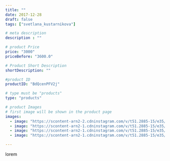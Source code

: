 ```yaml
---
title: ""
date: 2017-12-28
draft: false
tags: ["svetlana_kustarnikova"]

# meta description
description : ""

# product Price
price: "3000"
priceBefore: "3600.0"

# Product Short Description
shortDescription: ""

#product ID
productID: "BdQcenPFV2j"

# type must be "products"
type: "products"

# product Images
# first image will be shown in the product page
images:
  - image: "https://scontent-arn2-2.cdninstagram.com/v/t51.2885-15/e35/25009428_2469469146610608_8290773605684346880_n.jpg?se=7&tp=1&_nc_ht=scontent-arn2-2.cdninstagram.com&_nc_cat=100&_nc_ohc=nXtILipGpE0AX-5nnBC&oh=11485ce254a4b7ff65db8a1b3bba7f4b&oe=606B1BB9&ig_cache_key=MTY3OTk2Nzc3OTc5MTcyMjcxOQ%3D%3D.2"
  - image: "https://scontent-arn2-1.cdninstagram.com/v/t51.2885-15/e35/25022244_2055958311308059_8914176817229725696_n.jpg?se=7&tp=1&_nc_ht=scontent-arn2-1.cdninstagram.com&_nc_cat=107&_nc_ohc=quPhAY7nOl0AX-FxmOW&oh=c2ae33dd8458c9193e8164c00d0c2e75&oe=606CE99B&ig_cache_key=MTY3OTk2NzgwMDExNzM1ODcwNg%3D%3D.2"
  - image: "https://scontent-arn2-1.cdninstagram.com/v/t51.2885-15/e35/25018570_1922641387989345_2488675459152216064_n.jpg?se=7&tp=1&_nc_ht=scontent-arn2-1.cdninstagram.com&_nc_cat=109&_nc_ohc=spU8-SaK0kcAX_7AmGo&oh=9381f38c2d107171e612a9f0bb90bb71&oe=606BA467&ig_cache_key=MTY3OTk2NzgyMDM0MjEzNTcwOA%3D%3D.2"
  - image: "https://scontent-arn2-1.cdninstagram.com/v/t51.2885-15/e35/26070934_319064448606361_1677578422970220544_n.jpg?se=7&tp=1&_nc_ht=scontent-arn2-1.cdninstagram.com&_nc_cat=101&_nc_ohc=SA2ABblGBjkAX-CM-TH&oh=5dd7706f1f212763626813b1f21146b6&oe=606C9327&ig_cache_key=MTY3OTk2NzgzOTM1MDgxNDcxMQ%3D%3D.2"

---
```

lorem

